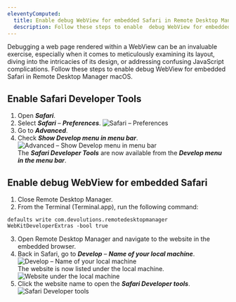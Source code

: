 ```yaml
---
eleventyComputed:
  title: Enable debug WebView for embedded Safari in Remote Desktop Manager macOS
  description: Follow these steps to enable  debug WebView for embedded Safari in Remote Desktop Manager macOS
---
```


Debugging a web page rendered within a WebView can be an invaluable exercise, especially when it comes to meticulously examining its layout, diving into the intricacies of its design, or addressing confusing JavaScript complications. Follow these steps to enable  debug WebView for embedded Safari in Remote Desktop Manager macOS.

## Enable Safari Developer Tools
1. Open ***Safari***.
1. Select ***Safari*** – ***Preferences***. 
![Safari – Preferences](https://webdevolutions.blob.core.windows.net/docs/en/kb/KB6065.png) 
1. Go to ***Advanced***.
1. Check ***Show Develop menu in menu bar***.
![Advanced – Show Develop menu in menu bar](https://webdevolutions.blob.core.windows.net/docs/en/kb/KB6066.png)  
The ***Safari Developer Tools*** are now available from the ***Develop menu in the menu bar***.

## Enable debug WebView for embedded Safari

1. Close Remote Desktop Manager.
1. From the Terminal (Terminal.app), run the following command:
```
defaults write com.devolutions.remotedesktopmanager WebKitDeveloperExtras -bool true
```
3. Open Remote Desktop Manager and navigate to the website in the embedded browser.
1. Back in Safari, go to ***Develop*** – ***Name of your local machine***.
![Develop – Name of your local machine](https://webdevolutions.blob.core.windows.net/docs/en/kb/KB6071.png)  
The website is now listed under the local machine.
![Website under the local machine](https://webdevolutions.blob.core.windows.net/docs/en/kb/KB6067.png)  
1. Click the website name to open the ***Safari Developer tools***.
![Safari Developer tools](https://webdevolutions.blob.core.windows.net/docs/en/kb/KB6069.png)  

